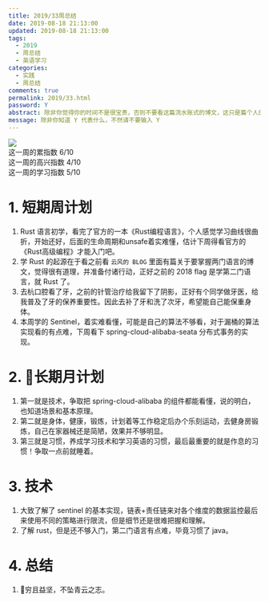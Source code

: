 ```yaml
---
title: 2019/33周总结
date: 2019-08-18 21:13:00
updated: 2019-08-18 21:13:00
tags:
  - 2019
  - 周总结
  - 英语学习
categories: 
  - 实践
  - 周总结
comments: true
permalink: 2019/33.html  
password: Y
abstract: 除非你觉得你的时间不是很宝贵，否则不要看这篇流水账式的博文，这只是篇个人的工作的学习一个总计而已，没有包含任何的技术细节
message: 除非你知道 Y 代表什么，不然请不要输入 Y
---
```


![][0]  
这一周的累指数 6/10  
这一周的高兴指数 4/10   
这一周的学习指数 5/10  

<!--more-->

# 1. 短期周计划

1. Rust 语言初学，看完了官方的一本《Rust编程语言》，个人感觉学习曲线很曲折，开始还好，后面的生命周期和unsafe着实难懂，估计下周得看官方的《Rust高级编程》才能入门吧。
2. 学 Rust 的起源在于看之前看 `云风的 BLOG` 里面有篇关于要掌握两门语言的博文，觉得很有道理，并准备付诸行动，正好之前的 2018 flag 是学第二门语言，就 Rust 了。
3. 去杭口腔看了牙，之前的针管治疗给我留下了阴影，正好有个同学做牙医，给我普及了牙的保养重要性。因此去补了牙和洗了次牙，希望能自己能保重身体。
4. 本周学的 Sentinel，着实难看懂，可能是自己的算法不够看，对于漏桶的算法实现看的有点难，下周看下 spring-cloud-alibaba-seata 分布式事务的实现。

# 2. 长期月计划

1. 第一就是技术，争取把 spring-cloud-alibaba 的组件都能看懂，说的明白，也知道场景和基本原理。
2. 第二就是身体，健康，锻炼，计划着等工作稳定后办个乐刻运动，去健身房锻炼，自己在家器械还是简陋，效果并不够明显。
3. 第三就是习惯，养成学习技术和学习英语的习惯，最后最重要的就是作息的习惯！争取一点前就睡着。

# 3. 技术

1. 大致了解了 sentinel 的基本实现，链表+责任链来对各个维度的数据监控最后来使用不同的策略进行限流，但是细节还是很难把握和理解。
2. 了解 rust，但是还不够入门，第二门语言有点难，毕竟习惯了 java。

# 4. 总结

1. 穷且益坚，不坠青云之志。

[0]: https://leran2deeplearnjavawebtech.oss-cn-beijing.aliyuncs.com/background/2019-08-18%E5%AF%84%E7%94%9F%E8%99%AB.webp